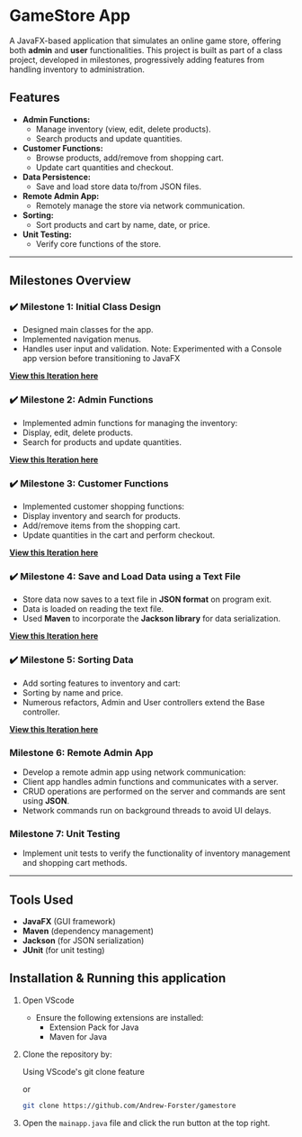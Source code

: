 # GameStore App

A JavaFX-based application that simulates an online game store, offering both **admin** and **user** functionalities. This project is built as part of a class project, developed in milestones, progressively adding features from handling inventory to administration.

## Features
- **Admin Functions:**
  - Manage inventory (view, edit, delete products).
  - Search products and update quantities.
- **Customer Functions:**
  - Browse products, add/remove from shopping cart.
  - Update cart quantities and checkout.
- **Data Persistence:**
  - Save and load store data to/from JSON files.
- **Remote Admin App:**
  - Remotely manage the store via network communication.
- **Sorting:**
  - Sort products and cart by name, date, or price.
- **Unit Testing:**
  - Verify core functions of the store.

---

## Milestones Overview

### ✔️ Milestone 1: Initial Class Design
- Designed main classes for the app.
- Implemented navigation menus.
- Handles user input and validation.
  Note: Experimented with a Console app version before transitioning to JavaFX

**[View this Iteration here](https://github.com/Andrew-Forster/gamestore/releases/tag/v1.0.0)**

### ✔️ Milestone 2: Admin Functions
- Implemented admin functions for managing the inventory:
- Display, edit, delete products.
- Search for products and update quantities.
 
**[View this Iteration here](https://github.com/Andrew-Forster/gamestore/releases/tag/v2.0.0)**

### ✔️ Milestone 3: Customer Functions
- Implemented customer shopping functions:
- Display inventory and search for products.
- Add/remove items from the shopping cart.
- Update quantities in the cart and perform checkout.
    
**[View this Iteration here](https://github.com/Andrew-Forster/gamestore/releases/tag/v3.0.0)**

### ✔️ Milestone 4: Save and Load Data using a Text File
- Store data now saves to a text file in **JSON format** on program exit.
- Data is loaded on reading the text file.
- Used **Maven** to incorporate the **Jackson library** for data serialization.

**[View this Iteration here](https://github.com/Andrew-Forster/gamestore/releases/tag/v4.0.0)**

### ✔️ Milestone 5: Sorting Data
- Add sorting features to inventory and cart:
- Sorting by name and price.
- Numerous refactors, Admin and User controllers extend the Base controller.

**[View this Iteration here](https://github.com/Andrew-Forster/gamestore/releases/tag/v5.0.0)**

### Milestone 6: Remote Admin App
- Develop a remote admin app using network communication:
- Client app handles admin functions and communicates with a server.
- CRUD operations are performed on the server and commands are sent using **JSON**.
- Network commands run on background threads to avoid UI delays.

### Milestone 7: Unit Testing
- Implement unit tests to verify the functionality of inventory management and shopping cart methods.

---

## Tools Used
- **JavaFX** (GUI framework)
- **Maven** (dependency management)
- **Jackson** (for JSON serialization)
- **JUnit** (for unit testing)

## Installation & Running this application
1. Open VScode
   - Ensure the following extensions are installed:
       - Extension Pack for Java
       - Maven for Java
2. Clone the repository by:
   
    Using VScode's git clone feature
  
    or

     ```bash
     git clone https://github.com/Andrew-Forster/gamestore
    ```
4. Open the `mainapp.java` file and click the run button at the top right.
